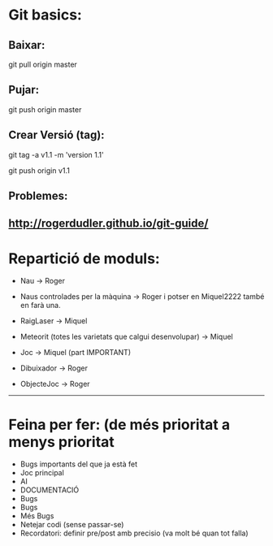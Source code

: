 # Git basics:
## Baixar:
git pull origin master

## Pujar:
git push origin master

## Crear Versió (tag):
git tag -a v1.1 -m 'version 1.1'

git push origin v1.1
## Problemes:
http://rogerdudler.github.io/git-guide/
------------------------------------------------------------
# Repartició de moduls:

* Nau -> Roger

* Naus controlades per la màquina -> Roger i potser en Miquel2222 també en farà una.

* RaigLaser -> Miquel

* Meteorit (totes les varietats que calgui desenvolupar) -> Miquel

* Joc -> Miquel (part IMPORTANT)

* Dibuixador -> Roger

* ObjecteJoc -> Roger

------------------------------------------------------------
# Feina per fer: (de més prioritat a menys prioritat
* Bugs importants del que ja està fet
* Joc principal
* AI
* DOCUMENTACIÓ
* Bugs
* Bugs
* Més Bugs
* Netejar codi (sense passar-se)
* Recordatori: definir pre/post amb precisio (va molt bé quan tot falla)

